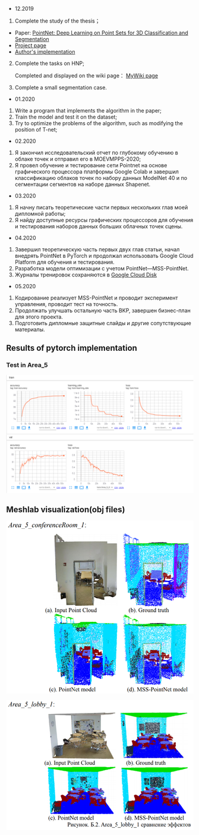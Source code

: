 * 12.2019
1. Complete the study of the thesis；
- Paper: [PointNet: Deep Learning on Point Sets for 3D Classification and Segmentation](https://arxiv.org/abs/1612.00593)
- [Project page](http://stanford.edu/~rqi/pointnet/)
- [Author's implementation](https://github.com/charlesq34/pointnet)
2. Complete the tasks on HNP; 

    Completed and displayed on the wiki page：
    [MyWiki page](https://github.com/Yansz/BKP_3D-Seg-Pointnet/wiki)

3. Complete a small segmentation case.

* 01.2020
1. Write a program that implements the algorithm in the paper;
2. Train the model and test it on the dataset;
3. Try to optimize the problems of the algorithm, such as modifying the position of T-net;

* 02.2020
1. Я закончил исследовательский отчет по глубокому обучению в облаке точек и отправил его в MOEVMPPS-2020;
2. Я провел обучение и тестирование сети Pointnet на основе графического процессора платформы Google Colab 
и завершил классификацию облаков точек по набору данных ModelNet 40 и по сегментации сегментов на наборе данных Shapenet.

* 03.2020
1. Я начну писать теоретические части первых нескольких глав моей дипломной работы;
2. Я найду доступные ресурсы графических процессоров для обучения и тестирования наборов данных больших облачных точек сцены.

- 04.2020

1. Завершил теоретическую часть первых двух глав статьи, начал внедрять PointNet в PyTorch и продолжал использовать Google Cloud Platform для обучения и тестирования.
2. Разработка модели оптимизации с учетом PointNet—MSS-PointNet.
3. Журналы тренировок сохраняются в [Google Cloud Disk](https://drive.google.com/drive/folders/1fc1Tg1d8nW36dGyH3KU6LJpMt97vS08d?usp=sharing)

* 05.2020

1. Кодирование реализует MSS-PointNet и проводит эксперимент управления, проводит тест на точность.
2. Продолжать улучшать остальную часть BKP, завершен бизнес-план для этого проекта.
3. Подготовить дипломные защитные слайды и другие сопутствующие материалы.



## Results of pytorch implementation

### Test in Area_5

![tensorboard area5](/02.PointNet_pytorch/img/all.png)

## Meshlab visualization(obj files)

![prediction example](/02.PointNet_pytorch/img/area5-cr1.png)

![prediction example](/02.PointNet_pytorch/img/A5L1.png) 
